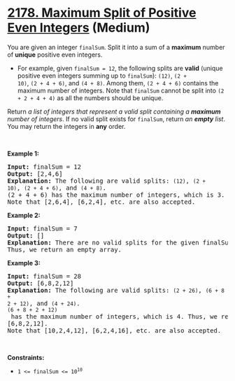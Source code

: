 # [2178. Maximum Split of Positive Even Integers][link] (Medium)

[link]: https://leetcode.com/problems/maximum-split-of-positive-even-integers/

<p>You are given an integer <code>finalSum</code>. Split it into a sum of a <strong>maximum</strong>
number of <strong>unique</strong> positive even integers.</p>

<ul>
	<li>For example, given <code>finalSum = 12</code>, the following splits are <strong>valid</strong>
(unique positive even integers summing up to <code>finalSum</code>): <code>(12)</code>, <code>(2 +
10)</code>, <code>(2 + 4 + 6)</code>, and <code>(4 + 8)</code>. Among them, <code>(2 + 4 + 6)</code>
contains the maximum number of integers. Note that <code>finalSum</code> cannot be split into
<code>(2 + 2 + 4 + 4)</code> as all the numbers should be unique.</li>
</ul>

<p>Return <em>a list of integers that represent a valid split containing a <strong>maximum</strong>
number of integers</em>. If no valid split exists for <code>finalSum</code>, return <em>an
<strong>empty</strong> list</em>. You may return the integers in <strong>any</strong> order.</p>

<p>&nbsp;</p>
<p><strong class="example">Example 1:</strong></p>

<pre>
<strong>Input:</strong> finalSum = 12
<strong>Output:</strong> [2,4,6]
<strong>Explanation:</strong> The following are valid splits: <code>(12)</code>, <code>(2 +
10)</code>, <code>(2 + 4 + 6)</code>, and <code>(4 + 8)</code>.
(2 + 4 + 6) has the maximum number of integers, which is 3. Thus, we return [2,4,6].
Note that [2,6,4], [6,2,4], etc. are also accepted.
</pre>

<p><strong class="example">Example 2:</strong></p>

<pre>
<strong>Input:</strong> finalSum = 7
<strong>Output:</strong> []
<strong>Explanation:</strong> There are no valid splits for the given finalSum.
Thus, we return an empty array.
</pre>

<p><strong class="example">Example 3:</strong></p>

<pre>
<strong>Input:</strong> finalSum = 28
<strong>Output:</strong> [6,8,2,12]
<strong>Explanation:</strong> The following are valid splits: <code>(2 + 26)</code>, <code>(6 + 8 +
2 + 12)</code>, and <code>(4 + 24)</code>. 
<code>(6 + 8 + 2 + 12)</code> has the maximum number of integers, which is 4. Thus, we return
[6,8,2,12].
Note that [10,2,4,12], [6,2,4,16], etc. are also accepted.
</pre>

<p>&nbsp;</p>
<p><strong>Constraints:</strong></p>

<ul>
	<li><code>1 &lt;= finalSum &lt;= 10<sup>10</sup></code></li>
</ul>
